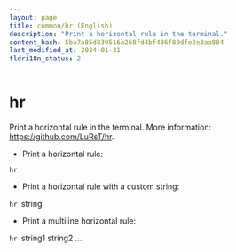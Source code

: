 ```yaml
---
layout: page
title: common/hr (English)
description: "Print a horizontal rule in the terminal."
content_hash: 5ba7a85d839516a268fd4bf486f89dfe2e8aa884
last_modified_at: 2024-01-31
tldri18n_status: 2
---
```

# hr

Print a horizontal rule in the terminal.
More information: <https://github.com/LuRsT/hr>.

- Print a horizontal rule:

`hr`

- Print a horizontal rule with a custom string:

`hr `<span class="tldr-var badge badge-pill bg-dark-lm bg-white-dm text-white-lm text-dark-dm font-weight-bold">string</span>

- Print a multiline horizontal rule:

`hr `<span class="tldr-var badge badge-pill bg-dark-lm bg-white-dm text-white-lm text-dark-dm font-weight-bold">string1 string2 ...</span>
